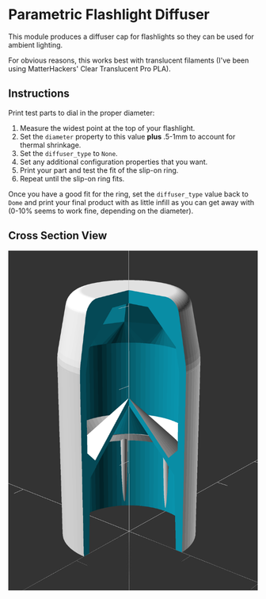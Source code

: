 # Parametric Flashlight Diffuser

This module produces a diffuser cap for flashlights so they can be used for ambient lighting.

For obvious reasons, this works best with translucent filaments (I've been using MatterHackers' Clear Translucent Pro PLA).

## Instructions

Print test parts to dial in the proper diameter:

1. Measure the widest point at the top of your flashlight.
2. Set the `diameter` property to this value **plus** .5-1mm to
   account for thermal shrinkage.
3. Set the `diffuser_type` to `None`.
4. Set any additional configuration properties that you want.
5. Print your part and test the fit of the slip-on ring.
6. Repeat until the slip-on ring fits.

Once you have a good fit for the ring, set the `diffuser_type` value back to `Dome` and print your final product with as little infill as you can get away with (0-10% seems to work fine, depending on the diameter).

## Cross Section View

![Cross Section](flashlight_diffuser_cross_section.png)
